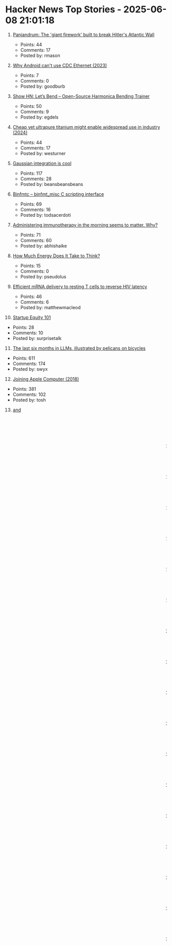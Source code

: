 # Hacker News Top Stories - 2025-06-08 21:01:18

1. [Panjandrum: The 'giant firework' built to break Hitler's Atlantic Wall](https://www.bbc.com/future/article/20250603-the-giant-firework-built-to-break-hitlers-atlantic-wall)
   - Points: 44
   - Comments: 17
   - Posted by: rmason

2. [Why Android can't use CDC Ethernet (2023)](https://jordemort.dev/blog/why-android-cant-use-cdc-ethernet/)
   - Points: 7
   - Comments: 0
   - Posted by: goodburb

3. [Show HN: Let’s Bend – Open-Source Harmonica Bending Trainer](https://letsbend.de)
   - Points: 50
   - Comments: 9
   - Posted by: egdels

4. [Cheap yet ultrapure titanium might enable widespread use in industry (2024)](https://phys.org/news/2024-06-cheap-ultrapure-titanium-metal-enable.amp)
   - Points: 44
   - Comments: 17
   - Posted by: westurner

5. [Gaussian integration is cool](https://rohangautam.github.io/blog/chebyshev_gauss/)
   - Points: 117
   - Comments: 28
   - Posted by: beansbeansbeans

6. [Binfmtc – binfmt_misc C scripting interface](https://www.netfort.gr.jp/~dancer/software/binfmtc.html.en)
   - Points: 69
   - Comments: 16
   - Posted by: todsacerdoti

7. [Administering immunotherapy in the morning seems to matter. Why?](https://www.owlposting.com/p/the-time-of-day-that-immunotherapy)
   - Points: 71
   - Comments: 60
   - Posted by: abhishaike

8. [How Much Energy Does It Take to Think?](https://www.quantamagazine.org/how-much-energy-does-it-take-to-think-20250604/)
   - Points: 15
   - Comments: 0
   - Posted by: pseudolus

9. [Efficient mRNA delivery to resting T cells to reverse HIV latency](https://www.nature.com/articles/s41467-025-60001-2)
   - Points: 46
   - Comments: 6
   - Posted by: matthewmacleod

10. [Startup Equity 101](https://quarter--mile.com/Startup-Equity-101)
   - Points: 28
   - Comments: 10
   - Posted by: surprisetalk

11. [The last six months in LLMs, illustrated by pelicans on bicycles](https://simonwillison.net/2025/Jun/6/six-months-in-llms/)
   - Points: 611
   - Comments: 174
   - Posted by: swyx

12. [Joining Apple Computer (2018)](https://www.folklore.org/Joining_Apple_Computer.html)
   - Points: 381
   - Comments: 102
   - Posted by: tosh

13. [<Blink> and <Marquee> (2020)](https://danq.me/2020/11/11/blink-and-marquee/)
   - Points: 179
   - Comments: 149
   - Posted by: ghssds

14. [Launching the BeOS on Hitachi Flora Prius Systems (1999)](http://testou.free.fr/www.beatjapan.org/mirror/www.be.com/support/guides/hitachi_boot.html)
   - Points: 21
   - Comments: 6
   - Posted by: doener

15. [How Compiler Explorer Works in 2025](https://xania.org/202506/how-compiler-explorer-works)
   - Points: 47
   - Comments: 10
   - Posted by: vitaut

16. [Self-Host and Tech Independence: The Joy of Building Your Own](https://www.ssp.sh/blog/self-host-self-independence/)
   - Points: 383
   - Comments: 190
   - Posted by: articsputnik

17. [Building an AI server on a budget](https://www.informationga.in/blog/building-an-ai-server-on-a-budget)
   - Points: 39
   - Comments: 24
   - Posted by: mful

18. [Futa – A functionally useless AI terminal assistant](https://github.com/nail-e/futa)
   - Points: 13
   - Comments: 4
   - Posted by: nail_

19. [Tool to identify poisonous books developed by University of St Andrews](https://www.theguardian.com/books/2025/jun/06/tool-to-identify-poisonous-books-developed-by-university-of-st-andrews)
   - Points: 10
   - Comments: 2
   - Posted by: bookofjoe

20. [Ask HN: How to learn CUDA to professional level](undefined)
   - Points: 163
   - Comments: 60
   - Posted by: upmind

21. [Focus and Context and LLMs](https://taras.glek.net/posts/focus-and-context-and-llms/)
   - Points: 50
   - Comments: 22
   - Posted by: tarasglek

22. [Coventry Very Light Rail](https://www.coventry.gov.uk/coventry-light-rail)
   - Points: 166
   - Comments: 230
   - Posted by: Kaibeezy

23. [What Happens When People Don't Understand How AI Works](https://www.theatlantic.com/culture/archive/2025/06/artificial-intelligence-illiteracy/683021/)
   - Points: 5
   - Comments: 2
   - Posted by: rmason

24. [Field Notes from Shipping Real Code with Claude](https://diwank.space/field-notes-from-shipping-real-code-with-claude)
   - Points: 235
   - Comments: 75
   - Posted by: diwank

25. [PS5 shooter goes from 5 players to bestseller after devs defend game](https://www.polygon.com/news/602867/hypercharge-ps5-shooter-bestseller-devs-defend-game)
   - Points: 32
   - Comments: 11
   - Posted by: driftsumi-e

26. [Acetylated cellulose suppresses mass through commensals consuming carbohydrates](https://www.sciencedirect.com/science/article/pii/S1550413125002232)
   - Points: 5
   - Comments: 1
   - Posted by: PaulHoule

27. [Nginx Restic Back End](https://www.grepular.com/Nginx_Restic_Backend)
   - Points: 29
   - Comments: 6
   - Posted by: mike-cardwell

28. [BorgBackup 2 has no server-side append-only anymore](https://github.com/borgbackup/borg/pull/8798)
   - Points: 173
   - Comments: 100
   - Posted by: jaegerma

29. [What was Radiant AI, anyway?](https://blog.paavo.me/radiant-ai/)
   - Points: 204
   - Comments: 111
   - Posted by: paavohtl

30. [Low-Level Optimization with Zig](https://alloc.dev/2025/06/07/zig_optimization)
   - Points: 285
   - Comments: 184
   - Posted by: Retro_Dev

